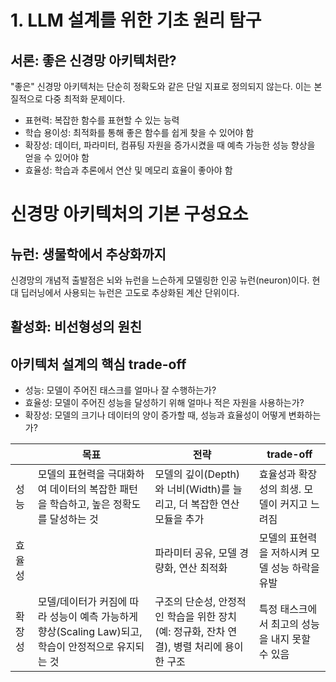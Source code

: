 # 1. LLM 설계를 위한 기초 원리 탐구

## 서론: 좋은 신경망 아키텍처란?
"좋은" 신경망 아키텍처는 단순히 정확도와 같은 단일 지표로 정의되지 않는다. 이는 본질적으로 다중 최적화 문제이다.

- 표현력: 복잡한 함수를 표현할 수 있는 능력
- 학습 용이성: 최적화를 통해 좋은 함수를 쉽게 찾을 수 있어야 함
- 확장성: 데이터, 파라미터, 컴퓨팅 자원을 증가시켰을 때 예측 가능한 성능 향상을 얻을 수 있어야 함
- 효율성: 학습과 추론에서 연산 및 메모리 효율이 좋아야 함

# 신경망 아키텍처의 기본 구성요소
## 뉴런: 생물학에서 추상화까지
신경망의 개념적 출발점은 뇌와 뉴런을 느슨하게 모델링한 인공 뉴런(neuron)이다. 
현대 딥러닝에서 사용되는 뉴런은 고도로 추상화된 계산 단위이다. 

## 활성화: 비선형성의 원친


## 아키텍처 설계의 핵심 trade-off

- 성능: 모델이 주어진 태스크를 얼마나 잘 수행하는가?
- 효율성: 모델이 주어진 성능을 달성하기 위해 얼마나 적은 자원을 사용하는가?
- 확장성: 모델의 크기나 데이터의 양이 증가할 때, 성능과 효율성이 어떻게 변화하는가?

|    |  목표 |  전략  | trade-off |
|---|---|---|---|
|성능| 모델의 표현력을 극대화하여 데이터의 복잡한 패턴을 학습하고, 높은 정확도를 달성하는 것 | 모델의 깊이(Depth)와 너비(Width)를 늘리고, 더 복잡한 연산 모듈을 추가 | 효율성과 확장성의 희생. 모델이 커지고 느려짐 |
|효율성| |파라미터 공유, 모델 경량화, 연산 최적화 | 모델의 표현력을 저하시켜 모델 성능 하락을 유발| 
|확장성|모델/데이터가 커짐에 따라 성능이 예측 가능하게 향상(Scaling Law)되고, 학습이 안정적으로 유지되는 것|구조의 단순성, 안정적인 학습을 위한 장치(예: 정규화, 잔차 연결), 병렬 처리에 용이한 구조| 특정 태스크에서 최고의 성능을 내지 못할 수 있음|
